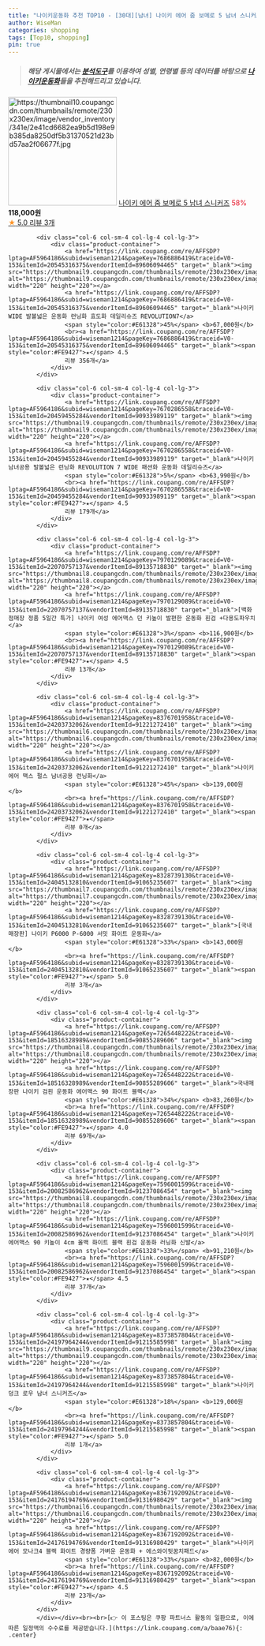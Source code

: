```yaml
---
title: "나이키운동화 추천 TOP10 - [30대][남녀] 나이키 에어 줌 보메로 5 남녀 스니커즈"
author: WiseMan
categories: shopping
tags: [Top10, shopping]
pin: true
---
```


> ##### 해당 게시물에서는 [**분석도구**](https://itemscout.io/)를 이용하여 **성별**, **연령별** 등의 데이터를 바탕으로 [**나이키운동화**](https://link.coupang.com/a/baae76)들을 추천해드리고 있습니다.
<div class="container"><div class="row">
            <div class="col-6 col-sm-4 col-lg-4 col-lg-3">
                <div class="product-container">
                    <a href="https://link.coupang.com/re/AFFSDP?lptag=AF5964186&subid=wiseman1214&pageKey=8373784334&traceid=V0-153&itemId=24197748285&vendorItemId=91215371866" target="_blank"><img src="https://thumbnail10.coupangcdn.com/thumbnails/remote/230x230ex/image/vendor_inventory/341e/2e41cd6682ea9b5d198e9b385da8250df5b31370521d23bd57aa2f06677f.jpg" alt="https://thumbnail10.coupangcdn.com/thumbnails/remote/230x230ex/image/vendor_inventory/341e/2e41cd6682ea9b5d198e9b385da8250df5b31370521d23bd57aa2f06677f.jpg" width="220" height="220"></a>
                    <a href="https://link.coupang.com/re/AFFSDP?lptag=AF5964186&subid=wiseman1214&pageKey=8373784334&traceid=V0-153&itemId=24197748285&vendorItemId=91215371866" target="_blank">나이키 에어 줌 보메로 5 남녀 스니커즈</a>
                    <span style="color:#E61328">58%</span> <b>118,000원</b>
                    <br><a href="https://link.coupang.com/re/AFFSDP?lptag=AF5964186&subid=wiseman1214&pageKey=8373784334&traceid=V0-153&itemId=24197748285&vendorItemId=91215371866" target="_blank"><span style="color:#FE9427">★</span> 5.0
                    리뷰 3개</a>
                </div>
            </div>
            
            <div class="col-6 col-sm-4 col-lg-4 col-lg-3">
                <div class="product-container">
                    <a href="https://link.coupang.com/re/AFFSDP?lptag=AF5964186&subid=wiseman1214&pageKey=7686886419&traceid=V0-153&itemId=20545316375&vendorItemId=89606094465" target="_blank"><img src="https://thumbnail9.coupangcdn.com/thumbnails/remote/230x230ex/image/vendor_inventory/cf00/2386fca4c8f92648d2a05e4cef64aef46891318644a30eececf63f9d5379.jpg" alt="https://thumbnail9.coupangcdn.com/thumbnails/remote/230x230ex/image/vendor_inventory/cf00/2386fca4c8f92648d2a05e4cef64aef46891318644a30eececf63f9d5379.jpg" width="220" height="220"></a>
                    <a href="https://link.coupang.com/re/AFFSDP?lptag=AF5964186&subid=wiseman1214&pageKey=7686886419&traceid=V0-153&itemId=20545316375&vendorItemId=89606094465" target="_blank">나이키 WIDE 발볼넓은 운동화 런닝화 효도화 데일리슈즈 REVOLUTION7</a>
                    <span style="color:#E61328">45%</span> <b>67,000원</b>
                    <br><a href="https://link.coupang.com/re/AFFSDP?lptag=AF5964186&subid=wiseman1214&pageKey=7686886419&traceid=V0-153&itemId=20545316375&vendorItemId=89606094465" target="_blank"><span style="color:#FE9427">★</span> 4.5
                    리뷰 356개</a>
                </div>
            </div>
            
            <div class="col-6 col-sm-4 col-lg-4 col-lg-3">
                <div class="product-container">
                    <a href="https://link.coupang.com/re/AFFSDP?lptag=AF5964186&subid=wiseman1214&pageKey=7670286558&traceid=V0-153&itemId=20459455284&vendorItemId=90933989119" target="_blank"><img src="https://thumbnail9.coupangcdn.com/thumbnails/remote/230x230ex/image/vendor_inventory/9b2d/41594c5b84e8465ef852d98eccf8a4e0fe6682fbee0adaac65b4b9bdaa9a.jpg" alt="https://thumbnail9.coupangcdn.com/thumbnails/remote/230x230ex/image/vendor_inventory/9b2d/41594c5b84e8465ef852d98eccf8a4e0fe6682fbee0adaac65b4b9bdaa9a.jpg" width="220" height="220"></a>
                    <a href="https://link.coupang.com/re/AFFSDP?lptag=AF5964186&subid=wiseman1214&pageKey=7670286558&traceid=V0-153&itemId=20459455284&vendorItemId=90933989119" target="_blank">나이키 남녀공용 발볼넓은 런닝화 REVOLUTION 7 WIDE 패션화 운동화 데일리슈즈</a>
                    <span style="color:#E61328">5%</span> <b>63,990원</b>
                    <br><a href="https://link.coupang.com/re/AFFSDP?lptag=AF5964186&subid=wiseman1214&pageKey=7670286558&traceid=V0-153&itemId=20459455284&vendorItemId=90933989119" target="_blank"><span style="color:#FE9427">★</span> 4.5
                    리뷰 179개</a>
                </div>
            </div>
            
            <div class="col-6 col-sm-4 col-lg-4 col-lg-3">
                <div class="product-container">
                    <a href="https://link.coupang.com/re/AFFSDP?lptag=AF5964186&subid=wiseman1214&pageKey=7970129089&traceid=V0-153&itemId=22070757137&vendorItemId=89135718830" target="_blank"><img src="https://thumbnail8.coupangcdn.com/thumbnails/remote/230x230ex/image/vendor_inventory/24c4/02ea5fd616b22aa5b89e6e1cf7f70be86dbc4f9754562984c69ec7130b8b.jpg" alt="https://thumbnail8.coupangcdn.com/thumbnails/remote/230x230ex/image/vendor_inventory/24c4/02ea5fd616b22aa5b89e6e1cf7f70be86dbc4f9754562984c69ec7130b8b.jpg" width="220" height="220"></a>
                    <a href="https://link.coupang.com/re/AFFSDP?lptag=AF5964186&subid=wiseman1214&pageKey=7970129089&traceid=V0-153&itemId=22070757137&vendorItemId=89135718830" target="_blank">[백화점매장 정품 5일간 특가] 나이키 여성 에어맥스 던 키높이 발편한 운동화 흰검 +다용도파우치</a>
                    <span style="color:#E61328">3%</span> <b>116,900원</b>
                    <br><a href="https://link.coupang.com/re/AFFSDP?lptag=AF5964186&subid=wiseman1214&pageKey=7970129089&traceid=V0-153&itemId=22070757137&vendorItemId=89135718830" target="_blank"><span style="color:#FE9427">★</span> 4.5
                    리뷰 13개</a>
                </div>
            </div>
            
            <div class="col-6 col-sm-4 col-lg-4 col-lg-3">
                <div class="product-container">
                    <a href="https://link.coupang.com/re/AFFSDP?lptag=AF5964186&subid=wiseman1214&pageKey=8376701958&traceid=V0-153&itemId=24203732062&vendorItemId=91221272410" target="_blank"><img src="https://thumbnail6.coupangcdn.com/thumbnails/remote/230x230ex/image/vendor_inventory/06a1/793364b33151c13a9b26c53f404a14735165e9ccaa7efd9aba9be6a2b974.jpg" alt="https://thumbnail6.coupangcdn.com/thumbnails/remote/230x230ex/image/vendor_inventory/06a1/793364b33151c13a9b26c53f404a14735165e9ccaa7efd9aba9be6a2b974.jpg" width="220" height="220"></a>
                    <a href="https://link.coupang.com/re/AFFSDP?lptag=AF5964186&subid=wiseman1214&pageKey=8376701958&traceid=V0-153&itemId=24203732062&vendorItemId=91221272410" target="_blank">나이키 에어 맥스 펄스 남녀공용 런닝화</a>
                    <span style="color:#E61328">45%</span> <b>139,000원</b>
                    <br><a href="https://link.coupang.com/re/AFFSDP?lptag=AF5964186&subid=wiseman1214&pageKey=8376701958&traceid=V0-153&itemId=24203732062&vendorItemId=91221272410" target="_blank"><span style="color:#FE9427">★</span> 
                    리뷰 0개</a>
                </div>
            </div>
            
            <div class="col-6 col-sm-4 col-lg-4 col-lg-3">
                <div class="product-container">
                    <a href="https://link.coupang.com/re/AFFSDP?lptag=AF5964186&subid=wiseman1214&pageKey=8328739130&traceid=V0-153&itemId=24045132810&vendorItemId=91065235607" target="_blank"><img src="https://thumbnail7.coupangcdn.com/thumbnails/remote/230x230ex/image/vendor_inventory/446a/c9a09aec7a843f4857a1eb76a0c29d642a734e00595013ec2af25ec1df06.jpg" alt="https://thumbnail7.coupangcdn.com/thumbnails/remote/230x230ex/image/vendor_inventory/446a/c9a09aec7a843f4857a1eb76a0c29d642a734e00595013ec2af25ec1df06.jpg" width="220" height="220"></a>
                    <a href="https://link.coupang.com/re/AFFSDP?lptag=AF5964186&subid=wiseman1214&pageKey=8328739130&traceid=V0-153&itemId=24045132810&vendorItemId=91065235607" target="_blank">[국내매장판] 나이키 P6000 P-6000 서밋 화이트 운동화</a>
                    <span style="color:#E61328">33%</span> <b>143,000원</b>
                    <br><a href="https://link.coupang.com/re/AFFSDP?lptag=AF5964186&subid=wiseman1214&pageKey=8328739130&traceid=V0-153&itemId=24045132810&vendorItemId=91065235607" target="_blank"><span style="color:#FE9427">★</span> 5.0
                    리뷰 3개</a>
                </div>
            </div>
            
            <div class="col-6 col-sm-4 col-lg-4 col-lg-3">
                <div class="product-container">
                    <a href="https://link.coupang.com/re/AFFSDP?lptag=AF5964186&subid=wiseman1214&pageKey=7265448222&traceid=V0-153&itemId=18516328989&vendorItemId=90855289606" target="_blank"><img src="https://thumbnail8.coupangcdn.com/thumbnails/remote/230x230ex/image/vendor_inventory/7ad1/9257b4ad3c7bb20a7ba82fddad4714fcb54bc456975a20b267aaff26654b.jpeg" alt="https://thumbnail8.coupangcdn.com/thumbnails/remote/230x230ex/image/vendor_inventory/7ad1/9257b4ad3c7bb20a7ba82fddad4714fcb54bc456975a20b267aaff26654b.jpeg" width="220" height="220"></a>
                    <a href="https://link.coupang.com/re/AFFSDP?lptag=AF5964186&subid=wiseman1214&pageKey=7265448222&traceid=V0-153&itemId=18516328989&vendorItemId=90855289606" target="_blank">국내매장판 나이키 검흰 운동화 에어맥스 90 화이트 블랙</a>
                    <span style="color:#E61328">34%</span> <b>83,260원</b>
                    <br><a href="https://link.coupang.com/re/AFFSDP?lptag=AF5964186&subid=wiseman1214&pageKey=7265448222&traceid=V0-153&itemId=18516328989&vendorItemId=90855289606" target="_blank"><span style="color:#FE9427">★</span> 4.0
                    리뷰 69개</a>
                </div>
            </div>
            
            <div class="col-6 col-sm-4 col-lg-4 col-lg-3">
                <div class="product-container">
                    <a href="https://link.coupang.com/re/AFFSDP?lptag=AF5964186&subid=wiseman1214&pageKey=7596001599&traceid=V0-153&itemId=20082586962&vendorItemId=91237086454" target="_blank"><img src="https://thumbnail8.coupangcdn.com/thumbnails/remote/230x230ex/image/vendor_inventory/3c4f/68d1395b867977aae4fad729fe1c169a3fb0ef05b9fee902d509803cca0a.jpg" alt="https://thumbnail8.coupangcdn.com/thumbnails/remote/230x230ex/image/vendor_inventory/3c4f/68d1395b867977aae4fad729fe1c169a3fb0ef05b9fee902d509803cca0a.jpg" width="220" height="220"></a>
                    <a href="https://link.coupang.com/re/AFFSDP?lptag=AF5964186&subid=wiseman1214&pageKey=7596001599&traceid=V0-153&itemId=20082586962&vendorItemId=91237086454" target="_blank">나이키 에어맥스 90 키높이 4cm 올백 화이트 블랙 흰검 운동화 러닝화 신발</a>
                    <span style="color:#E61328">33%</span> <b>91,210원</b>
                    <br><a href="https://link.coupang.com/re/AFFSDP?lptag=AF5964186&subid=wiseman1214&pageKey=7596001599&traceid=V0-153&itemId=20082586962&vendorItemId=91237086454" target="_blank"><span style="color:#FE9427">★</span> 4.5
                    리뷰 37개</a>
                </div>
            </div>
            
            <div class="col-6 col-sm-4 col-lg-4 col-lg-3">
                <div class="product-container">
                    <a href="https://link.coupang.com/re/AFFSDP?lptag=AF5964186&subid=wiseman1214&pageKey=8373857804&traceid=V0-153&itemId=24197964244&vendorItemId=91215585998" target="_blank"><img src="https://thumbnail9.coupangcdn.com/thumbnails/remote/230x230ex/image/vendor_inventory/4374/bba37e1c2b50327e460b5aa325e10854303d73c9c1adea4fb6e31c6eb383.jpg" alt="https://thumbnail9.coupangcdn.com/thumbnails/remote/230x230ex/image/vendor_inventory/4374/bba37e1c2b50327e460b5aa325e10854303d73c9c1adea4fb6e31c6eb383.jpg" width="220" height="220"></a>
                    <a href="https://link.coupang.com/re/AFFSDP?lptag=AF5964186&subid=wiseman1214&pageKey=8373857804&traceid=V0-153&itemId=24197964244&vendorItemId=91215585998" target="_blank">나이키 덩크 로우 남녀 스니커즈</a>
                    <span style="color:#E61328">18%</span> <b>129,000원</b>
                    <br><a href="https://link.coupang.com/re/AFFSDP?lptag=AF5964186&subid=wiseman1214&pageKey=8373857804&traceid=V0-153&itemId=24197964244&vendorItemId=91215585998" target="_blank"><span style="color:#FE9427">★</span> 5.0
                    리뷰 1개</a>
                </div>
            </div>
            
            <div class="col-6 col-sm-4 col-lg-4 col-lg-3">
                <div class="product-container">
                    <a href="https://link.coupang.com/re/AFFSDP?lptag=AF5964186&subid=wiseman1214&pageKey=8367192092&traceid=V0-153&itemId=24176194769&vendorItemId=91316980429" target="_blank"><img src="https://thumbnail6.coupangcdn.com/thumbnails/remote/230x230ex/image/vendor_inventory/1eb1/ecbb58ddd1e036f9a67054f705c42cdab9ed7505f7205f83421cd1edd6d2.jpg" alt="https://thumbnail6.coupangcdn.com/thumbnails/remote/230x230ex/image/vendor_inventory/1eb1/ecbb58ddd1e036f9a67054f705c42cdab9ed7505f7205f83421cd1edd6d2.jpg" width="220" height="220"></a>
                    <a href="https://link.coupang.com/re/AFFSDP?lptag=AF5964186&subid=wiseman1214&pageKey=8367192092&traceid=V0-153&itemId=24176194769&vendorItemId=91316980429" target="_blank">나이키 에어 모나크4 블랙 화이트 경량폼 가벼운 운동화 + 에스와이뒷꿈치패드</a>
                    <span style="color:#E61328">33%</span> <b>82,000원</b>
                    <br><a href="https://link.coupang.com/re/AFFSDP?lptag=AF5964186&subid=wiseman1214&pageKey=8367192092&traceid=V0-153&itemId=24176194769&vendorItemId=91316980429" target="_blank"><span style="color:#FE9427">★</span> 4.5
                    리뷰 23개</a>
                </div>
            </div>
            </div></div><br><br>[👉 이 포스팅은 쿠팡 파트너스 활동의 일환으로, 이에 따른 일정액의 수수료를 제공받습니다.](https://link.coupang.com/a/baae76){: .center}